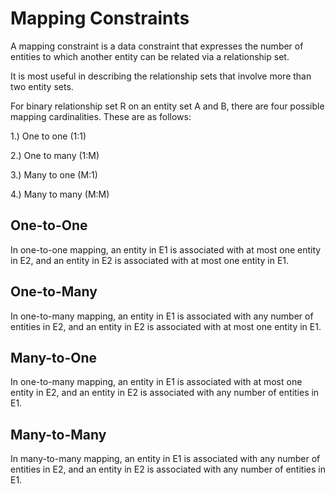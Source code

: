 # Mapping Constraints

A mapping constraint is a data constraint that expresses the number of entities to which another entity can be related via a relationship set.

It is most useful in describing the relationship sets that involve more than two entity sets.

For binary relationship set R on an entity set A and B, there are four possible mapping cardinalities. These are as follows:

1.) One to one (1:1)

2.) One to many (1:M)

3.) Many to one (M:1)

4.) Many to many (M:M)

## One-to-One
In one-to-one mapping, an entity in E1 is associated with at most one entity in E2, and an entity in E2 is associated with at most one entity in E1.

## One-to-Many

In one-to-many mapping, an entity in E1 is associated with any number of entities in E2, and an entity in E2 is associated with at most one entity in E1.

## Many-to-One
In one-to-many mapping, an entity in E1 is associated with at most one entity in E2, and an entity in E2 is associated with any number of entities in E1.

## Many-to-Many

In many-to-many mapping, an entity in E1 is associated with any number of entities in E2, and an entity in E2 is associated with any number of entities in E1.
